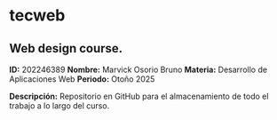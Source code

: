 # tecweb
## Web design course.

**ID:** 202246389
**Nombre:** Marvick Osorio Bruno
**Materia:** Desarrollo de Aplicaciones Web
**Periodo:** Otoño 2025

**Descripción:** Repositorio en GitHub para el almacenamiento de todo el trabajo a lo largo del curso.